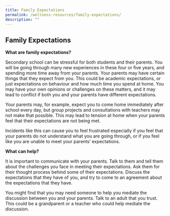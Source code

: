 ```yaml
---
title: Family Expectations
permalink: /wellness-resources/family-expectations/
description: ""
---
```

Family Expectations
-------------------

**What are family expectations?**

Secondary school can be stressful for both students and their parents. You will be going through many new experiences in these four or five years, and spending more time away from your parents. Your parents may have certain things that they expect from you. This could be academic expectations, or just expectations on behaviour and how much time you spend at home. You may have your own opinions or challenges on these matters, and it may lead to conflict if both you and your parents have different expectations.

Your parents may, for example, expect you to come home immediately after school every day, but group projects and consultations with teachers may not make that possible. This may lead to tension at home when your parents feel that their expectations are not being met.

Incidents like this can cause you to feel frustrated especially if you feel that your parents do not understand what you are going through, or if you feel like you are unable to meet your parents’ expectations.

**What can help?**

It is important to communicate with your parents. Talk to them and tell them about the challenges you face in meeting their expectations. Ask them for their thought process behind some of their expectations. Discuss the expectations that they have of you, and try to come to an agreement about the expectations that they have.

You might find that you may need someone to help you mediate the discussion between you and your parents. Talk to an adult that you trust. This could be a grandparent or a teacher who could help mediate the discussion.